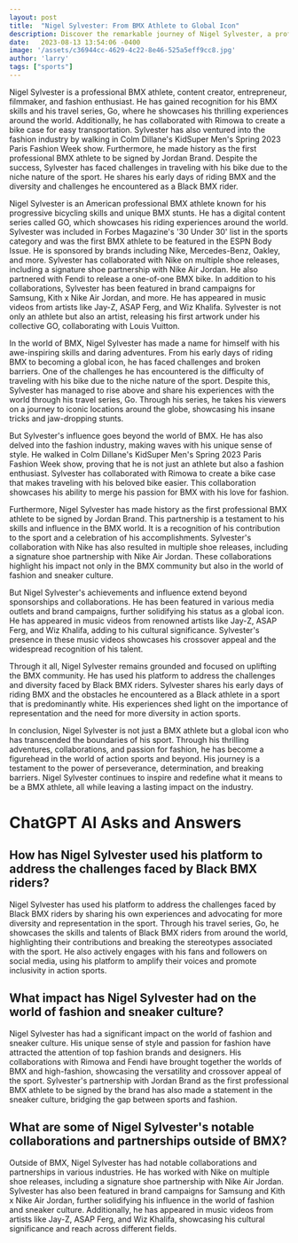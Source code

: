 ```yaml
---
layout: post
title:  "Nigel Sylvester: From BMX Athlete to Global Icon"
description: Discover the remarkable journey of Nigel Sylvester, a professional BMX athlete who has broken barriers and made a name for himself in the worlds of sports, fashion, and entertainment.
date:   2023-08-13 13:54:06 -0400
image: '/assets/c36944cc-4629-4c22-8e46-525a5eff9cc8.jpg'
author: 'larry'
tags: ["sports"]
---
```


Nigel Sylvester is a professional BMX athlete, content creator, entrepreneur, filmmaker, and fashion enthusiast. He has gained recognition for his BMX skills and his travel series, Go, where he showcases his thrilling experiences around the world. Additionally, he has collaborated with Rimowa to create a bike case for easy transportation. Sylvester has also ventured into the fashion industry by walking in Colm Dillane's KidSuper Men's Spring 2023 Paris Fashion Week show. Furthermore, he made history as the first professional BMX athlete to be signed by Jordan Brand. Despite the success, Sylvester has faced challenges in traveling with his bike due to the niche nature of the sport. He shares his early days of riding BMX and the diversity and challenges he encountered as a Black BMX rider.

Nigel Sylvester is an American professional BMX athlete known for his progressive bicycling skills and unique BMX stunts. He has a digital content series called GO, which showcases his riding experiences around the world. Sylvester was included in Forbes Magazine's '30 Under 30' list in the sports category and was the first BMX athlete to be featured in the ESPN Body Issue. He is sponsored by brands including Nike, Mercedes-Benz, Oakley, and more. Sylvester has collaborated with Nike on multiple shoe releases, including a signature shoe partnership with Nike Air Jordan. He also partnered with Fendi to release a one-of-one BMX bike. In addition to his collaborations, Sylvester has been featured in brand campaigns for Samsung, Kith x Nike Air Jordan, and more. He has appeared in music videos from artists like Jay-Z, ASAP Ferg, and Wiz Khalifa. Sylvester is not only an athlete but also an artist, releasing his first artwork under his collective GO, collaborating with Louis Vuitton.

In the world of BMX, Nigel Sylvester has made a name for himself with his awe-inspiring skills and daring adventures. From his early days of riding BMX to becoming a global icon, he has faced challenges and broken barriers. One of the challenges he has encountered is the difficulty of traveling with his bike due to the niche nature of the sport. Despite this, Sylvester has managed to rise above and share his experiences with the world through his travel series, Go. Through his series, he takes his viewers on a journey to iconic locations around the globe, showcasing his insane tricks and jaw-dropping stunts.

But Sylvester's influence goes beyond the world of BMX. He has also delved into the fashion industry, making waves with his unique sense of style. He walked in Colm Dillane's KidSuper Men's Spring 2023 Paris Fashion Week show, proving that he is not just an athlete but also a fashion enthusiast. Sylvester has collaborated with Rimowa to create a bike case that makes traveling with his beloved bike easier. This collaboration showcases his ability to merge his passion for BMX with his love for fashion.

Furthermore, Nigel Sylvester has made history as the first professional BMX athlete to be signed by Jordan Brand. This partnership is a testament to his skills and influence in the BMX world. It is a recognition of his contribution to the sport and a celebration of his accomplishments. Sylvester's collaboration with Nike has also resulted in multiple shoe releases, including a signature shoe partnership with Nike Air Jordan. These collaborations highlight his impact not only in the BMX community but also in the world of fashion and sneaker culture.

But Nigel Sylvester's achievements and influence extend beyond sponsorships and collaborations. He has been featured in various media outlets and brand campaigns, further solidifying his status as a global icon. He has appeared in music videos from renowned artists like Jay-Z, ASAP Ferg, and Wiz Khalifa, adding to his cultural significance. Sylvester's presence in these music videos showcases his crossover appeal and the widespread recognition of his talent.

Through it all, Nigel Sylvester remains grounded and focused on uplifting the BMX community. He has used his platform to address the challenges and diversity faced by Black BMX riders. Sylvester shares his early days of riding BMX and the obstacles he encountered as a Black athlete in a sport that is predominantly white. His experiences shed light on the importance of representation and the need for more diversity in action sports.

In conclusion, Nigel Sylvester is not just a BMX athlete but a global icon who has transcended the boundaries of his sport. Through his thrilling adventures, collaborations, and passion for fashion, he has become a figurehead in the world of action sports and beyond. His journey is a testament to the power of perseverance, determination, and breaking barriers. Nigel Sylvester continues to inspire and redefine what it means to be a BMX athlete, all while leaving a lasting impact on the industry.


# ChatGPT AI Asks and Answers
## How has Nigel Sylvester used his platform to address the challenges faced by Black BMX riders?
Nigel Sylvester has used his platform to address the challenges faced by Black BMX riders by sharing his own experiences and advocating for more diversity and representation in the sport. Through his travel series, Go, he showcases the skills and talents of Black BMX riders from around the world, highlighting their contributions and breaking the stereotypes associated with the sport. He also actively engages with his fans and followers on social media, using his platform to amplify their voices and promote inclusivity in action sports.

## What impact has Nigel Sylvester had on the world of fashion and sneaker culture?
Nigel Sylvester has had a significant impact on the world of fashion and sneaker culture. His unique sense of style and passion for fashion have attracted the attention of top fashion brands and designers. His collaborations with Rimowa and Fendi have brought together the worlds of BMX and high-fashion, showcasing the versatility and crossover appeal of the sport. Sylvester's partnership with Jordan Brand as the first professional BMX athlete to be signed by the brand has also made a statement in the sneaker culture, bridging the gap between sports and fashion.

## What are some of Nigel Sylvester's notable collaborations and partnerships outside of BMX?
Outside of BMX, Nigel Sylvester has had notable collaborations and partnerships in various industries. He has worked with Nike on multiple shoe releases, including a signature shoe partnership with Nike Air Jordan. Sylvester has also been featured in brand campaigns for Samsung and Kith x Nike Air Jordan, further solidifying his influence in the world of fashion and sneaker culture. Additionally, he has appeared in music videos from artists like Jay-Z, ASAP Ferg, and Wiz Khalifa, showcasing his cultural significance and reach across different fields.

